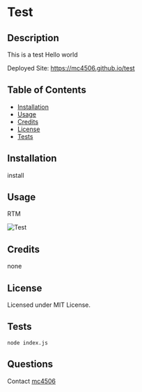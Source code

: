 # Test

## Description

This is a test
Hello world


Deployed Site: <https://mc4506.github.io/test>

## Table of Contents

* [Installation](#installation)
* [Usage](#usage)
* [Credits](#credits)
* [License](#license)
* [Tests](#tests)

## Installation

install

## Usage

RTM

![Test](./image)

## Credits

none

## License

Licensed under MIT License.

## Tests

```
node index.js
```

## Questions

Contact [mc4506](mailto:mike4506@gmail.com)